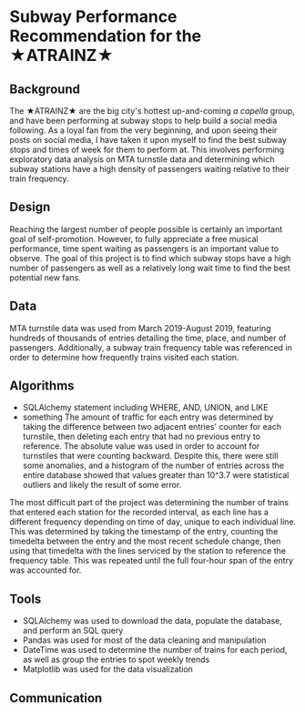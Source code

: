 # Subway Performance Recommendation for the ★ATRAINZ★
## Background
The ★ATRAINZ★ are the big city's hottest up-and-coming *a capella* group, and have been performing at subway stops to help build a social media following. As a loyal fan from the very beginning, and upon seeing their posts on social media, I have taken it upon myself to find the best subway stops and times of week for them to perform at. This involves performing exploratory data analysis on MTA turnstile data and determining which subway stations have a high density of passengers waiting relative to their train frequency.
## Design
Reaching the largest number of people possible is certainly an important goal of self-promotion. However, to fully appreciate a free musical performance, time spent waiting as passengers is an important value to observe. The goal of this project is to find which subway stops have a high number of passengers as well as a relatively long wait time to find the best potential new fans. 
## Data
MTA turnstile data was used from March 2019-August 2019, featuring hundreds of thousands of entries detailing the time, place, and number of passengers. Additionally, a subway train frequency table was referenced in order to determine how frequently trains visited each station.
## Algorithms
- SQLAlchemy statement including WHERE, AND, UNION, and LIKE
- something
The amount of traffic for each entry was determined by taking the difference between two adjacent entries' counter for each turnstile, then deleting each entry that had no previous entry to reference. The absolute value was used in order to account for turnstiles that were counting backward. Despite this, there were still some anomalies, and a histogram of the number of entries across the entire database showed that values greater than 10^3.7 were statistical outliers and likely the result of some error.

The most difficult part of the project was determining the number of trains that entered each station for the recorded interval, as each line has a different frequency depending on time of day, unique to each individual line. This was determined by taking the timestamp of the entry, counting the timedelta between the entry and the most recent schedule change, then using that timedelta with the lines serviced by the station to reference the frequency table. This was repeated until the full four-hour span of the entry was accounted for.

## Tools
- SQLAlchemy was used to download the data, populate the database, and perform an SQL query
- Pandas was used for most of the data cleaning and manipulation
- DateTime was used to determine the number of trains for each period, as well as group the entries to spot weekly trends
- Matplotlib was used for the data visualization

## Communication
